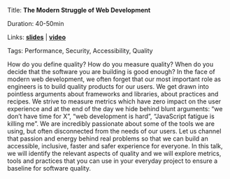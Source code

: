 Title: **The Modern Struggle of Web Development**

Duration: 40-50min

Links: [**slides**](https://slides.com/alexmoldovan/modern-struggle-web-development#/) | [**video**](https://www.youtube.com/watch?v=qZRjOrWdx-c)

Tags: Performance, Security, Accessibility, Quality

How do you define quality? How do you measure quality? When do you decide that the software you are building is good enough? In the face of modern web development, we often forget that our most important role as engineers is to build quality products for our users. We get drawn into pointless arguments about frameworks and libraries, about practices and recipes. We strive to measure metrics which have zero impact on the user experience and at the end of the day we hide behind blunt arguments: “we don’t have time for X”, “web development is hard”, “JavaScript fatigue is killing me”. We are incredibly passionate about some of the tools we are using, but often disconnected from the needs of our users. Let us channel that passion and energy behind real problems so that we can build an accessible, inclusive, faster and safer experience for everyone. In this talk, we will identify the relevant aspects of quality and we will explore metrics, tools and practices that you can use in your everyday project to ensure a baseline for software quality.
